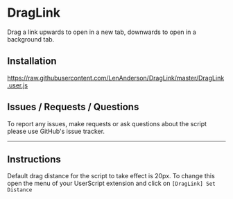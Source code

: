 # DragLink
Drag a link upwards to open in a new tab, downwards to open in a background tab.

## Installation
https://raw.githubusercontent.com/LenAnderson/DragLink/master/DragLink.user.js

## Issues / Requests / Questions
To report any issues, make requests or ask questions about the script please use GitHub's issue tracker.

---

## Instructions
Default drag distance for the script to take effect is 20px. To change this open the menu of your UserScript extension and click on `[DragLink] Set Distance`
